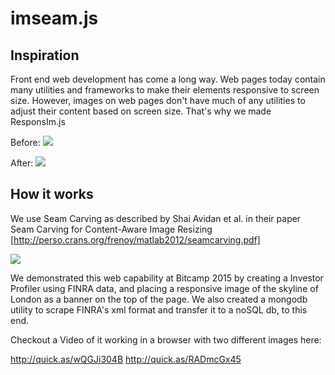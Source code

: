 # imseam.js

## Inspiration

Front end web development has come a long way. Web pages today contain many utilities and frameworks to make their elements responsive to screen size. However, images on web pages don't have much of any utilities to adjust their content based on screen size. That's why we made ResponsIm.js

Before:
![](http://challengepost-s3-challengepost.netdna-ssl.com/photos/production/software_photos/000/243/433/datas/gallery.jpg)

After:
![](http://challengepost-s3-challengepost.netdna-ssl.com/photos/production/software_photos/000/243/432/datas/gallery.jpg)


## How it works

We use Seam Carving as described by Shai Avidan et al. in their paper Seam Carving for Content-Aware Image Resizing [http://perso.crans.org/frenoy/matlab2012/seamcarving.pdf]

![](http://challengepost-s3-challengepost.netdna-ssl.com/photos/production/software_photos/000/242/102/datas/gallery.jpg)

We demonstrated this web capability at Bitcamp 2015 by creating a Investor Profiler using FINRA data, and placing a responsive image of the skyline of London as a banner on the top of the page. We also created a mongodb utility to scrape FINRA's xml format and transfer it to a noSQL db, to this end.

Checkout a Video of it working in a browser with two different images here:

http://quick.as/wQGJi304B
http://quick.as/RADmcGx45
